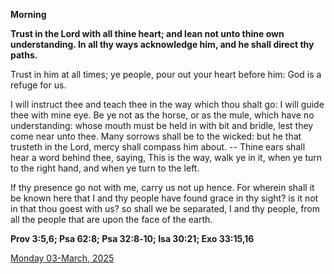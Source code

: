 **Morning**

**Trust in the Lord with all thine heart; and lean not unto thine own understanding. In all thy ways acknowledge him, and he shall direct thy paths.**
 
Trust in him at all times; ye people, pour out your heart before him: God is a refuge for us.
 
I will instruct thee and teach thee in the way which thou shalt go: I will guide thee with mine eye. Be ye not as the horse, or as the mule, which have no understanding: whose mouth must be held in with bit and bridle, lest they come near unto thee. Many sorrows shall be to the wicked: but he that trusteth in the Lord, mercy shall compass him about. -- Thine ears shall hear a word behind thee, saying, This is the way, walk ye in it, when ye turn to the right hand, and when ye turn to the left.
 
If thy presence go not with me, carry us not up hence. For wherein shall it be known here that I and thy people have found grace in thy sight? is it not in that thou goest with us? so shall we be separated, I and thy people, from all the people that are upon the face of the earth.  

**Prov 3:5,6; Psa 62:8; Psa 32:8‑10; Isa 30:21; Exo 33:15,16**

[Monday 03-March, 2025](https://t.me/daily_light)
